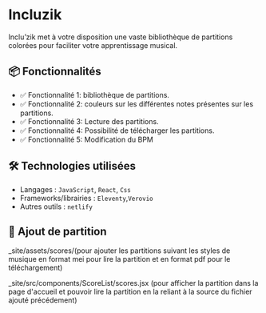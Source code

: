 # Incluzik

Inclu’zik met à votre disposition une vaste bibliothèque de partitions colorées pour faciliter votre apprentissage musical.

## 📦 Fonctionnalités

- ✅ Fonctionnalité 1: bibliothèque de partitions.
- ✅ Fonctionnalité 2: couleurs sur les différentes notes présentes sur les partitions.
- ✅ Fonctionnalité 3: Lecture des partitions.
- ✅ Fonctionnalité 4: Possibilité de télécharger les partitions.
- ✅ Fonctionnalité 5: Modification du BPM 

## 🛠️ Technologies utilisées

- Langages : `JavaScript`, `React`, `Css`
- Frameworks/librairies : `Eleventy`,`Verovio`
- Autres outils : `netlify`

## 📂 Ajout de partition

_site/assets/scores/(pour ajouter les partitions suivant les styles de musique en format mei pour lire la partition et en format pdf pour le téléchargement)

_site/src/components/ScoreList/scores.jsx (pour afficher la partition dans la page d'accueil et pouvoir lire la partition en la reliant à la source du fichier ajouté précédement)

